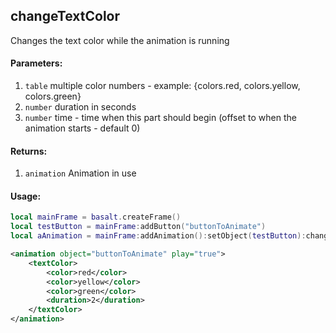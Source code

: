 ## changeTextColor
Changes the text color while the animation is running

#### Parameters: 
1. `table` multiple color numbers - example: {colors.red, colors.yellow, colors.green}
2. `number` duration in seconds
3. `number` time - time when this part should begin (offset to when the animation starts - default 0)

#### Returns: 
1. `animation` Animation in use

#### Usage:

```lua
local mainFrame = basalt.createFrame()
local testButton = mainFrame:addButton("buttonToAnimate")
local aAnimation = mainFrame:addAnimation():setObject(testButton):changeTextColor(2, 0, colors.red, colors.yellow, colors.green):play()
```
```xml
<animation object="buttonToAnimate" play="true">
    <textColor>
        <color>red</color>
        <color>yellow</color>
        <color>green</color>
        <duration>2</duration>
    </textColor>
</animation>
```